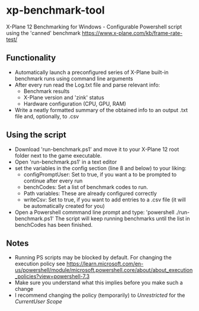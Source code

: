 # xp-benchmark-tool
X-Plane 12 Benchmarking for Windows - Configurable Powershell script
using the 'canned' benchmark https://www.x-plane.com/kb/frame-rate-test/

## Functionality
- Automatically launch a preconfigured series of X-Plane built-in benchmark runs using command line arguments
- After every run read the Log.txt file and parse relevant info:
    - Benchmark results
    - X-Plane version and 'zink' status
    - Hardware configuration (CPU, GPU, RAM)
- Write a neatly formatted summary of the obtained info to an output .txt file and, optionally, to .csv

## Using the script
- Download 'run-benchmark.ps1' and move it to your X-Plane 12 root folder next to the game executable.
- Open 'run-benchmark.ps1' in a text editor
- set the variables in the config section (line 8 and below) to your liking:
    - configPromptUser: Set to true, if you want a to be prompted to continue after every run
    - benchCodes: Set a list of benchmark codes to run.
    - Path variables: These are already configured correctly
    - writeCsv: Set to true, if you want to add entries to a .csv file (it will be automatically created for you)
- Open a Powershell commmand line prompt and type: 'powershell ./run-benchmark.ps1' The script will keep running benchmarks until the list in benchCodes has been finished.

## Notes
- Running PS scripts may be blocked by default. For changing the execution policy see https://learn.microsoft.com/en-us/powershell/module/microsoft.powershell.core/about/about_execution_policies?view=powershell-7.3
- Make sure you understand what this implies before you make such a change
- I recommend changing the policy (temporarily) to *Unrestricted* for the *CurrentUser* *Scope*
